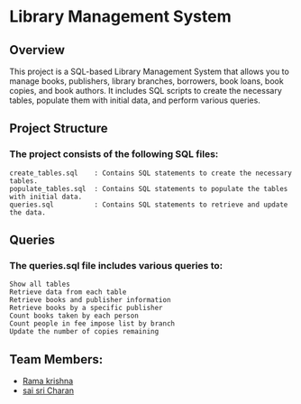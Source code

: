 # Library Management System
## Overview
This project is a SQL-based Library Management System that allows you to manage books, publishers, library branches, borrowers, book loans, book copies, and book authors. It includes SQL scripts to create the necessary tables, populate them with initial data, and perform various queries.

## Project Structure
### The project consists of the following SQL files:
    create_tables.sql    : Contains SQL statements to create the necessary tables.
    populate_tables.sql  : Contains SQL statements to populate the tables with initial data.
    queries.sql          : Contains SQL statements to retrieve and update the data.

## Queries
### The queries.sql file includes various queries to:
    Show all tables
    Retrieve data from each table
    Retrieve books and publisher information
    Retrieve books by a specific publisher
    Count books taken by each person
    Count people in fee impose list by branch
    Update the number of copies remaining

## Team Members:

- [Rama krishna](https://github.com/mkirsh123/)
- [sai sri Charan](https://github.com/charan-nitw-26)
